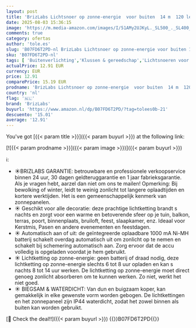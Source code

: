 ```yaml
---
layout: post
title: 'BrizLabs Lichtsnoer op zonne-energie  voor buiten  14 m  120 leds  koperdraad  warmwit  waterdicht  8 modi  voor Kerstmis  tuin  balkon  bruiloft  terras  feestdecoratie'
date: 2025-08-03 15:36:15
image: 'https://m.media-amazon.com/images/I/51AMy2UJKyL._SL500_._SL400_.jpg'
comments: true
category: ofertas
author: 'tole.es'
slug: 'B07FD6T2PD-nl BrizLabs Lichtsnoer op zonne-energie voor buiten 14 m 120...'
sku: 'B07FD6T2PD-nl'
tags: [ 'Buitenverlichting','Klussen & gereedschap','Lichtsnoeren voor buiten','Verlichting','brizlabs','🇳🇱', ]
actualPrice: 12.91 EUR
currency: EUR
price: 12.91
comparePrice: 15.19 EUR
prodname: 'BrizLabs Lichtsnoer op zonne-energie  voor buiten  14 m  120 leds  koperdraad  warmwit  waterdicht  8 modi  voor Kerstmis  tuin  balkon  bruiloft  terras  feestdecoratie'
country: 'nl'
flag: '🇳🇱'
brand: 'BrizLabs'
buyurl: 'https://www.amazon.nl/dp/B07FD6T2PD/?tag=tolees0b-21'
descuento: '15.01'
average: '12.91'
---
```


You've got [{{< param title >}}]({{< param buyurl >}}) at the following link:

[![{{< param prodname >}}]({{< param image >}})]({{< param buyurl >}})

ℹ️:

- ☀BRIZLABS GARANTIE: betrouwbare en professionele verkoopservice binnen 24 uur, 30 dagen geldteruggarantie en 1 jaar fabrieksgarantie. Als je vragen hebt, aarzel dan niet om ons te mailen! Opmerking: Bij bewolking of winter, leidt te weinig zonlicht tot langere oplaadtijden en kortere werktijden. Het is een gemeenschappelijk kenmerk van zonnepanelen.
- ☀ Geschikt voor alle decoratie: deze prachtige lichtketting brandt s nachts en zorgt voor een warme en betoverende sfeer op je tuin, balkon, terras, poort, binnenplaats, bruiloft, feest, slaapkamer, enz. Ideaal voor Kerstmis, Pasen en andere evenementen en feestdagen.
- ☀ Automatisch aan of uit: de geïntegreerde oplaadbare 1000 mA Ni-MH batterij schakelt overdag automatisch uit om zonlicht op te nemen en schakelt bij schemering automatisch aan. Zorg ervoor dat de accu volledig is opgeladen voordat je hem gebruikt.
- ☀ Lichtketting op zonne-energie: geen batterij of draad nodig, deze lichtketting op zonne-energie slechts 6 tot 8 uur opladen en kan s nachts 8 tot 14 uur werken. De lichtketting op zonne-energie moet direct genoeg zonlicht absorberen om te kunnen werken. Zo niet, werkt het niet goed.
- ☀ BIEGSAM & WATERDICHT: Van dun en buigzaam koper, kan gemakkelijk in elke gewenste vorm worden gebogen. De lichtkettingen en het zonnepaneel zijn IP44 waterdicht, zodat het zowel binnen als buiten kan worden gebruikt.

[🛒 Check the deal!!]({{< param buyurl >}})
{{<world>}}B07FD6T2PD{{</world>}}
